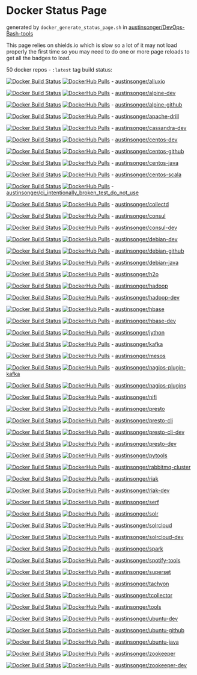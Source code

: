 # Docker Status Page

generated by `docker_generate_status_page.sh` in [austinsonger/DevOps-Bash-tools](https://github.com/austinsonger/DevOps-Bash-tools)

This page relies on shields.io which is slow so a lot of it may not load properly the first time so you may need to do one or more page reloads to get all the badges to load.

50 docker repos - `:latest` tag build status:

[![Docker Build Status](https://img.shields.io/docker/cloud/build/austinsonger/alluxio.svg)](https://hub.docker.com/r/austinsonger/alluxio/builds)
[![DockerHub Pulls](https://img.shields.io/docker/pulls/austinsonger/alluxio.svg)](https://hub.docker.com/r/austinsonger/alluxio) -
[austinsonger/alluxio](https://hub.docker.com/r/austinsonger/alluxio)

[![Docker Build Status](https://img.shields.io/docker/cloud/build/austinsonger/alpine-dev.svg)](https://hub.docker.com/r/austinsonger/alpine-dev/builds)
[![DockerHub Pulls](https://img.shields.io/docker/pulls/austinsonger/alpine-dev.svg)](https://hub.docker.com/r/austinsonger/alpine-dev) -
[austinsonger/alpine-dev](https://hub.docker.com/r/austinsonger/alpine-dev)

[![Docker Build Status](https://img.shields.io/docker/cloud/build/austinsonger/alpine-github.svg)](https://hub.docker.com/r/austinsonger/alpine-github/builds)
[![DockerHub Pulls](https://img.shields.io/docker/pulls/austinsonger/alpine-github.svg)](https://hub.docker.com/r/austinsonger/alpine-github) -
[austinsonger/alpine-github](https://hub.docker.com/r/austinsonger/alpine-github)

[![Docker Build Status](https://img.shields.io/docker/cloud/build/austinsonger/apache-drill.svg)](https://hub.docker.com/r/austinsonger/apache-drill/builds)
[![DockerHub Pulls](https://img.shields.io/docker/pulls/austinsonger/apache-drill.svg)](https://hub.docker.com/r/austinsonger/apache-drill) -
[austinsonger/apache-drill](https://hub.docker.com/r/austinsonger/apache-drill)

[![Docker Build Status](https://img.shields.io/docker/cloud/build/austinsonger/cassandra-dev.svg)](https://hub.docker.com/r/austinsonger/cassandra-dev/builds)
[![DockerHub Pulls](https://img.shields.io/docker/pulls/austinsonger/cassandra-dev.svg)](https://hub.docker.com/r/austinsonger/cassandra-dev) -
[austinsonger/cassandra-dev](https://hub.docker.com/r/austinsonger/cassandra-dev)

[![Docker Build Status](https://img.shields.io/docker/cloud/build/austinsonger/centos-dev.svg)](https://hub.docker.com/r/austinsonger/centos-dev/builds)
[![DockerHub Pulls](https://img.shields.io/docker/pulls/austinsonger/centos-dev.svg)](https://hub.docker.com/r/austinsonger/centos-dev) -
[austinsonger/centos-dev](https://hub.docker.com/r/austinsonger/centos-dev)

[![Docker Build Status](https://img.shields.io/docker/cloud/build/austinsonger/centos-github.svg)](https://hub.docker.com/r/austinsonger/centos-github/builds)
[![DockerHub Pulls](https://img.shields.io/docker/pulls/austinsonger/centos-github.svg)](https://hub.docker.com/r/austinsonger/centos-github) -
[austinsonger/centos-github](https://hub.docker.com/r/austinsonger/centos-github)

[![Docker Build Status](https://img.shields.io/docker/cloud/build/austinsonger/centos-java.svg)](https://hub.docker.com/r/austinsonger/centos-java/builds)
[![DockerHub Pulls](https://img.shields.io/docker/pulls/austinsonger/centos-java.svg)](https://hub.docker.com/r/austinsonger/centos-java) -
[austinsonger/centos-java](https://hub.docker.com/r/austinsonger/centos-java)

[![Docker Build Status](https://img.shields.io/docker/cloud/build/austinsonger/centos-scala.svg)](https://hub.docker.com/r/austinsonger/centos-scala/builds)
[![DockerHub Pulls](https://img.shields.io/docker/pulls/austinsonger/centos-scala.svg)](https://hub.docker.com/r/austinsonger/centos-scala) -
[austinsonger/centos-scala](https://hub.docker.com/r/austinsonger/centos-scala)

[![Docker Build Status](https://img.shields.io/docker/cloud/build/austinsonger/ci_intentionally_broken_test_do_not_use.svg)](https://hub.docker.com/r/austinsonger/ci_intentionally_broken_test_do_not_use/builds)
[![DockerHub Pulls](https://img.shields.io/docker/pulls/austinsonger/ci_intentionally_broken_test_do_not_use.svg)](https://hub.docker.com/r/austinsonger/ci_intentionally_broken_test_do_not_use) -
[austinsonger/ci_intentionally_broken_test_do_not_use](https://hub.docker.com/r/austinsonger/ci_intentionally_broken_test_do_not_use)

[![Docker Build Status](https://img.shields.io/docker/cloud/build/austinsonger/collectd.svg)](https://hub.docker.com/r/austinsonger/collectd/builds)
[![DockerHub Pulls](https://img.shields.io/docker/pulls/austinsonger/collectd.svg)](https://hub.docker.com/r/austinsonger/collectd) -
[austinsonger/collectd](https://hub.docker.com/r/austinsonger/collectd)

[![Docker Build Status](https://img.shields.io/docker/cloud/build/austinsonger/consul.svg)](https://hub.docker.com/r/austinsonger/consul/builds)
[![DockerHub Pulls](https://img.shields.io/docker/pulls/austinsonger/consul.svg)](https://hub.docker.com/r/austinsonger/consul) -
[austinsonger/consul](https://hub.docker.com/r/austinsonger/consul)

[![Docker Build Status](https://img.shields.io/docker/cloud/build/austinsonger/consul-dev.svg)](https://hub.docker.com/r/austinsonger/consul-dev/builds)
[![DockerHub Pulls](https://img.shields.io/docker/pulls/austinsonger/consul-dev.svg)](https://hub.docker.com/r/austinsonger/consul-dev) -
[austinsonger/consul-dev](https://hub.docker.com/r/austinsonger/consul-dev)

[![Docker Build Status](https://img.shields.io/docker/cloud/build/austinsonger/debian-dev.svg)](https://hub.docker.com/r/austinsonger/debian-dev/builds)
[![DockerHub Pulls](https://img.shields.io/docker/pulls/austinsonger/debian-dev.svg)](https://hub.docker.com/r/austinsonger/debian-dev) -
[austinsonger/debian-dev](https://hub.docker.com/r/austinsonger/debian-dev)

[![Docker Build Status](https://img.shields.io/docker/cloud/build/austinsonger/debian-github.svg)](https://hub.docker.com/r/austinsonger/debian-github/builds)
[![DockerHub Pulls](https://img.shields.io/docker/pulls/austinsonger/debian-github.svg)](https://hub.docker.com/r/austinsonger/debian-github) -
[austinsonger/debian-github](https://hub.docker.com/r/austinsonger/debian-github)

[![Docker Build Status](https://img.shields.io/docker/cloud/build/austinsonger/debian-java.svg)](https://hub.docker.com/r/austinsonger/debian-java/builds)
[![DockerHub Pulls](https://img.shields.io/docker/pulls/austinsonger/debian-java.svg)](https://hub.docker.com/r/austinsonger/debian-java) -
[austinsonger/debian-java](https://hub.docker.com/r/austinsonger/debian-java)

[![Docker Build Status](https://img.shields.io/docker/cloud/build/austinsonger/h2o.svg)](https://hub.docker.com/r/austinsonger/h2o/builds)
[![DockerHub Pulls](https://img.shields.io/docker/pulls/austinsonger/h2o.svg)](https://hub.docker.com/r/austinsonger/h2o) -
[austinsonger/h2o](https://hub.docker.com/r/austinsonger/h2o)

[![Docker Build Status](https://img.shields.io/docker/cloud/build/austinsonger/hadoop.svg)](https://hub.docker.com/r/austinsonger/hadoop/builds)
[![DockerHub Pulls](https://img.shields.io/docker/pulls/austinsonger/hadoop.svg)](https://hub.docker.com/r/austinsonger/hadoop) -
[austinsonger/hadoop](https://hub.docker.com/r/austinsonger/hadoop)

[![Docker Build Status](https://img.shields.io/docker/cloud/build/austinsonger/hadoop-dev.svg)](https://hub.docker.com/r/austinsonger/hadoop-dev/builds)
[![DockerHub Pulls](https://img.shields.io/docker/pulls/austinsonger/hadoop-dev.svg)](https://hub.docker.com/r/austinsonger/hadoop-dev) -
[austinsonger/hadoop-dev](https://hub.docker.com/r/austinsonger/hadoop-dev)

[![Docker Build Status](https://img.shields.io/docker/cloud/build/austinsonger/hbase.svg)](https://hub.docker.com/r/austinsonger/hbase/builds)
[![DockerHub Pulls](https://img.shields.io/docker/pulls/austinsonger/hbase.svg)](https://hub.docker.com/r/austinsonger/hbase) -
[austinsonger/hbase](https://hub.docker.com/r/austinsonger/hbase)

[![Docker Build Status](https://img.shields.io/docker/cloud/build/austinsonger/hbase-dev.svg)](https://hub.docker.com/r/austinsonger/hbase-dev/builds)
[![DockerHub Pulls](https://img.shields.io/docker/pulls/austinsonger/hbase-dev.svg)](https://hub.docker.com/r/austinsonger/hbase-dev) -
[austinsonger/hbase-dev](https://hub.docker.com/r/austinsonger/hbase-dev)

[![Docker Build Status](https://img.shields.io/docker/cloud/build/austinsonger/jython.svg)](https://hub.docker.com/r/austinsonger/jython/builds)
[![DockerHub Pulls](https://img.shields.io/docker/pulls/austinsonger/jython.svg)](https://hub.docker.com/r/austinsonger/jython) -
[austinsonger/jython](https://hub.docker.com/r/austinsonger/jython)

[![Docker Build Status](https://img.shields.io/docker/cloud/build/austinsonger/kafka.svg)](https://hub.docker.com/r/austinsonger/kafka/builds)
[![DockerHub Pulls](https://img.shields.io/docker/pulls/austinsonger/kafka.svg)](https://hub.docker.com/r/austinsonger/kafka) -
[austinsonger/kafka](https://hub.docker.com/r/austinsonger/kafka)

[![Docker Build Status](https://img.shields.io/docker/cloud/build/austinsonger/mesos.svg)](https://hub.docker.com/r/austinsonger/mesos/builds)
[![DockerHub Pulls](https://img.shields.io/docker/pulls/austinsonger/mesos.svg)](https://hub.docker.com/r/austinsonger/mesos) -
[austinsonger/mesos](https://hub.docker.com/r/austinsonger/mesos)

[![Docker Build Status](https://img.shields.io/docker/cloud/build/austinsonger/nagios-plugin-kafka.svg)](https://hub.docker.com/r/austinsonger/nagios-plugin-kafka/builds)
[![DockerHub Pulls](https://img.shields.io/docker/pulls/austinsonger/nagios-plugin-kafka.svg)](https://hub.docker.com/r/austinsonger/nagios-plugin-kafka) -
[austinsonger/nagios-plugin-kafka](https://hub.docker.com/r/austinsonger/nagios-plugin-kafka)

[![Docker Build Status](https://img.shields.io/docker/cloud/build/austinsonger/nagios-plugins.svg)](https://hub.docker.com/r/austinsonger/nagios-plugins/builds)
[![DockerHub Pulls](https://img.shields.io/docker/pulls/austinsonger/nagios-plugins.svg)](https://hub.docker.com/r/austinsonger/nagios-plugins) -
[austinsonger/nagios-plugins](https://hub.docker.com/r/austinsonger/nagios-plugins)

[![Docker Build Status](https://img.shields.io/docker/cloud/build/austinsonger/nifi.svg)](https://hub.docker.com/r/austinsonger/nifi/builds)
[![DockerHub Pulls](https://img.shields.io/docker/pulls/austinsonger/nifi.svg)](https://hub.docker.com/r/austinsonger/nifi) -
[austinsonger/nifi](https://hub.docker.com/r/austinsonger/nifi)

[![Docker Build Status](https://img.shields.io/docker/cloud/build/austinsonger/presto.svg)](https://hub.docker.com/r/austinsonger/presto/builds)
[![DockerHub Pulls](https://img.shields.io/docker/pulls/austinsonger/presto.svg)](https://hub.docker.com/r/austinsonger/presto) -
[austinsonger/presto](https://hub.docker.com/r/austinsonger/presto)

[![Docker Build Status](https://img.shields.io/docker/cloud/build/austinsonger/presto-cli.svg)](https://hub.docker.com/r/austinsonger/presto-cli/builds)
[![DockerHub Pulls](https://img.shields.io/docker/pulls/austinsonger/presto-cli.svg)](https://hub.docker.com/r/austinsonger/presto-cli) -
[austinsonger/presto-cli](https://hub.docker.com/r/austinsonger/presto-cli)

[![Docker Build Status](https://img.shields.io/docker/cloud/build/austinsonger/presto-cli-dev.svg)](https://hub.docker.com/r/austinsonger/presto-cli-dev/builds)
[![DockerHub Pulls](https://img.shields.io/docker/pulls/austinsonger/presto-cli-dev.svg)](https://hub.docker.com/r/austinsonger/presto-cli-dev) -
[austinsonger/presto-cli-dev](https://hub.docker.com/r/austinsonger/presto-cli-dev)

[![Docker Build Status](https://img.shields.io/docker/cloud/build/austinsonger/presto-dev.svg)](https://hub.docker.com/r/austinsonger/presto-dev/builds)
[![DockerHub Pulls](https://img.shields.io/docker/pulls/austinsonger/presto-dev.svg)](https://hub.docker.com/r/austinsonger/presto-dev) -
[austinsonger/presto-dev](https://hub.docker.com/r/austinsonger/presto-dev)

[![Docker Build Status](https://img.shields.io/docker/cloud/build/austinsonger/pytools.svg)](https://hub.docker.com/r/austinsonger/pytools/builds)
[![DockerHub Pulls](https://img.shields.io/docker/pulls/austinsonger/pytools.svg)](https://hub.docker.com/r/austinsonger/pytools) -
[austinsonger/pytools](https://hub.docker.com/r/austinsonger/pytools)

[![Docker Build Status](https://img.shields.io/docker/cloud/build/austinsonger/rabbitmq-cluster.svg)](https://hub.docker.com/r/austinsonger/rabbitmq-cluster/builds)
[![DockerHub Pulls](https://img.shields.io/docker/pulls/austinsonger/rabbitmq-cluster.svg)](https://hub.docker.com/r/austinsonger/rabbitmq-cluster) -
[austinsonger/rabbitmq-cluster](https://hub.docker.com/r/austinsonger/rabbitmq-cluster)

[![Docker Build Status](https://img.shields.io/docker/cloud/build/austinsonger/riak.svg)](https://hub.docker.com/r/austinsonger/riak/builds)
[![DockerHub Pulls](https://img.shields.io/docker/pulls/austinsonger/riak.svg)](https://hub.docker.com/r/austinsonger/riak) -
[austinsonger/riak](https://hub.docker.com/r/austinsonger/riak)

[![Docker Build Status](https://img.shields.io/docker/cloud/build/austinsonger/riak-dev.svg)](https://hub.docker.com/r/austinsonger/riak-dev/builds)
[![DockerHub Pulls](https://img.shields.io/docker/pulls/austinsonger/riak-dev.svg)](https://hub.docker.com/r/austinsonger/riak-dev) -
[austinsonger/riak-dev](https://hub.docker.com/r/austinsonger/riak-dev)

[![Docker Build Status](https://img.shields.io/docker/cloud/build/austinsonger/serf.svg)](https://hub.docker.com/r/austinsonger/serf/builds)
[![DockerHub Pulls](https://img.shields.io/docker/pulls/austinsonger/serf.svg)](https://hub.docker.com/r/austinsonger/serf) -
[austinsonger/serf](https://hub.docker.com/r/austinsonger/serf)

[![Docker Build Status](https://img.shields.io/docker/cloud/build/austinsonger/solr.svg)](https://hub.docker.com/r/austinsonger/solr/builds)
[![DockerHub Pulls](https://img.shields.io/docker/pulls/austinsonger/solr.svg)](https://hub.docker.com/r/austinsonger/solr) -
[austinsonger/solr](https://hub.docker.com/r/austinsonger/solr)

[![Docker Build Status](https://img.shields.io/docker/cloud/build/austinsonger/solrcloud.svg)](https://hub.docker.com/r/austinsonger/solrcloud/builds)
[![DockerHub Pulls](https://img.shields.io/docker/pulls/austinsonger/solrcloud.svg)](https://hub.docker.com/r/austinsonger/solrcloud) -
[austinsonger/solrcloud](https://hub.docker.com/r/austinsonger/solrcloud)

[![Docker Build Status](https://img.shields.io/docker/cloud/build/austinsonger/solrcloud-dev.svg)](https://hub.docker.com/r/austinsonger/solrcloud-dev/builds)
[![DockerHub Pulls](https://img.shields.io/docker/pulls/austinsonger/solrcloud-dev.svg)](https://hub.docker.com/r/austinsonger/solrcloud-dev) -
[austinsonger/solrcloud-dev](https://hub.docker.com/r/austinsonger/solrcloud-dev)

[![Docker Build Status](https://img.shields.io/docker/cloud/build/austinsonger/spark.svg)](https://hub.docker.com/r/austinsonger/spark/builds)
[![DockerHub Pulls](https://img.shields.io/docker/pulls/austinsonger/spark.svg)](https://hub.docker.com/r/austinsonger/spark) -
[austinsonger/spark](https://hub.docker.com/r/austinsonger/spark)

[![Docker Build Status](https://img.shields.io/docker/cloud/build/austinsonger/spotify-tools.svg)](https://hub.docker.com/r/austinsonger/spotify-tools/builds)
[![DockerHub Pulls](https://img.shields.io/docker/pulls/austinsonger/spotify-tools.svg)](https://hub.docker.com/r/austinsonger/spotify-tools) -
[austinsonger/spotify-tools](https://hub.docker.com/r/austinsonger/spotify-tools)

[![Docker Build Status](https://img.shields.io/docker/cloud/build/austinsonger/superset.svg)](https://hub.docker.com/r/austinsonger/superset/builds)
[![DockerHub Pulls](https://img.shields.io/docker/pulls/austinsonger/superset.svg)](https://hub.docker.com/r/austinsonger/superset) -
[austinsonger/superset](https://hub.docker.com/r/austinsonger/superset)

[![Docker Build Status](https://img.shields.io/docker/cloud/build/austinsonger/tachyon.svg)](https://hub.docker.com/r/austinsonger/tachyon/builds)
[![DockerHub Pulls](https://img.shields.io/docker/pulls/austinsonger/tachyon.svg)](https://hub.docker.com/r/austinsonger/tachyon) -
[austinsonger/tachyon](https://hub.docker.com/r/austinsonger/tachyon)

[![Docker Build Status](https://img.shields.io/docker/cloud/build/austinsonger/tcollector.svg)](https://hub.docker.com/r/austinsonger/tcollector/builds)
[![DockerHub Pulls](https://img.shields.io/docker/pulls/austinsonger/tcollector.svg)](https://hub.docker.com/r/austinsonger/tcollector) -
[austinsonger/tcollector](https://hub.docker.com/r/austinsonger/tcollector)

[![Docker Build Status](https://img.shields.io/docker/cloud/build/austinsonger/tools.svg)](https://hub.docker.com/r/austinsonger/tools/builds)
[![DockerHub Pulls](https://img.shields.io/docker/pulls/austinsonger/tools.svg)](https://hub.docker.com/r/austinsonger/tools) -
[austinsonger/tools](https://hub.docker.com/r/austinsonger/tools)

[![Docker Build Status](https://img.shields.io/docker/cloud/build/austinsonger/ubuntu-dev.svg)](https://hub.docker.com/r/austinsonger/ubuntu-dev/builds)
[![DockerHub Pulls](https://img.shields.io/docker/pulls/austinsonger/ubuntu-dev.svg)](https://hub.docker.com/r/austinsonger/ubuntu-dev) -
[austinsonger/ubuntu-dev](https://hub.docker.com/r/austinsonger/ubuntu-dev)

[![Docker Build Status](https://img.shields.io/docker/cloud/build/austinsonger/ubuntu-github.svg)](https://hub.docker.com/r/austinsonger/ubuntu-github/builds)
[![DockerHub Pulls](https://img.shields.io/docker/pulls/austinsonger/ubuntu-github.svg)](https://hub.docker.com/r/austinsonger/ubuntu-github) -
[austinsonger/ubuntu-github](https://hub.docker.com/r/austinsonger/ubuntu-github)

[![Docker Build Status](https://img.shields.io/docker/cloud/build/austinsonger/ubuntu-java.svg)](https://hub.docker.com/r/austinsonger/ubuntu-java/builds)
[![DockerHub Pulls](https://img.shields.io/docker/pulls/austinsonger/ubuntu-java.svg)](https://hub.docker.com/r/austinsonger/ubuntu-java) -
[austinsonger/ubuntu-java](https://hub.docker.com/r/austinsonger/ubuntu-java)

[![Docker Build Status](https://img.shields.io/docker/cloud/build/austinsonger/zookeeper.svg)](https://hub.docker.com/r/austinsonger/zookeeper/builds)
[![DockerHub Pulls](https://img.shields.io/docker/pulls/austinsonger/zookeeper.svg)](https://hub.docker.com/r/austinsonger/zookeeper) -
[austinsonger/zookeeper](https://hub.docker.com/r/austinsonger/zookeeper)

[![Docker Build Status](https://img.shields.io/docker/cloud/build/austinsonger/zookeeper-dev.svg)](https://hub.docker.com/r/austinsonger/zookeeper-dev/builds)
[![DockerHub Pulls](https://img.shields.io/docker/pulls/austinsonger/zookeeper-dev.svg)](https://hub.docker.com/r/austinsonger/zookeeper-dev) -
[austinsonger/zookeeper-dev](https://hub.docker.com/r/austinsonger/zookeeper-dev)

